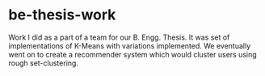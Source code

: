 be-thesis-work
==============

Work I did as a part of a team for our B. Engg. Thesis. It was set of implementations of K-Means with variations implemented. We eventually went on to create a recommender system which would cluster users using rough set-clustering.
